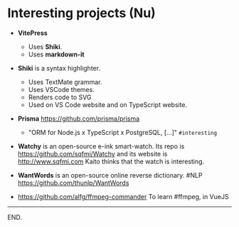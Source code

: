 # Interesting projects (Nu)

- **VitePress**
    * Uses **Shiki**.
    * Uses **markdown-it**

- **Shiki** is a syntax highlighter.
    * Uses TextMate grammar.
    * Uses VSCode themes.
    * Renders code to SVG
    * Used on VS Code website and on TypeScript website.

- **Prisma** https://github.com/prisma/prisma
    * "ORM for Node.js x TypeScript x PostgreSQL, [...]" `#interesting`

- **Watchy** is an open-source e-ink smart-watch.
Its repo is https://github.com/sqfmi/Watchy
and its website is http://www.sqfmi.com
Kaito thinks that the watch is interesting.

- **WantWords** is an open-source online reverse dictionary. #NLP
https://github.com/thunlp/WantWords

- https://github.com/alfg/ffmpeg-commander
To learn #ffmpeg, in VueJS

---

END.
